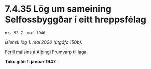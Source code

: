 # 7.4.35 Lög um sameining Selfossbyggðar í eitt hreppsfélag

`nr. 52 7. maí 1946`

_Íslensk lög 1. maí 2020 (útgáfa 150b)._

[Ferill málsins á Alþingi](https://www.althingi.is/thingstorf/thingmalalistar-eftir-thingum/ferill/?ltg=64&mnr=142)
[Frumvarp til laga.](https://www.althingi.is/altext/64/s/pdf/0317.pdf)

**Tóku gildi 1. janúar 1947.**

